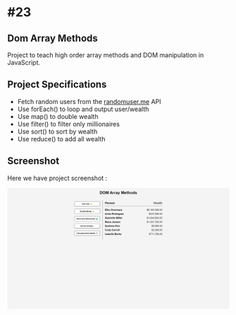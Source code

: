 # #23

## Dom Array Methods
Project to teach high order array methods and DOM manipulation in JavaScript.

## Project Specifications

- Fetch random users from the [randomuser.me](https://randomuser.me) API
- Use forEach() to loop and output user/wealth
- Use map() to double wealth
- Use filter() to filter only millionaires
- Use sort() to sort by wealth
- Use reduce() to add all wealth

## Screenshot
Here we have project screenshot :

![screenshot](screenshot.jpeg)